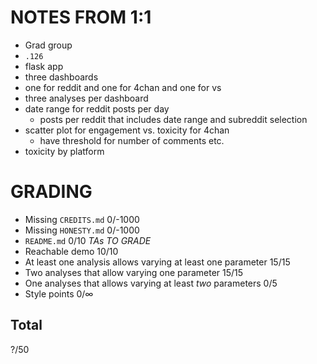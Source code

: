 # NOTES FROM 1:1

* Grad group
* `.126`
* flask app
* three dashboards
* one for reddit and one for 4chan and one for vs
* three analyses per dashboard
* date range for reddit posts per day
  * posts per reddit that includes date range and subreddit selection
* scatter plot for engagement vs. toxicity for 4chan
  * have threshold for number of comments etc.
* toxicity by platform


# GRADING

* Missing `CREDITS.md` 0/-1000
* Missing `HONESTY.md` 0/-1000
* `README.md` 0/10 *TAs TO GRADE*
* Reachable demo 10/10
* At least one analysis allows varying at least one parameter 15/15
* Two analyses that allow varying one parameter 15/15
* One analyses that allows varying at least _two_ parameters 0/5
* Style points 0/∞

## Total

?/50
